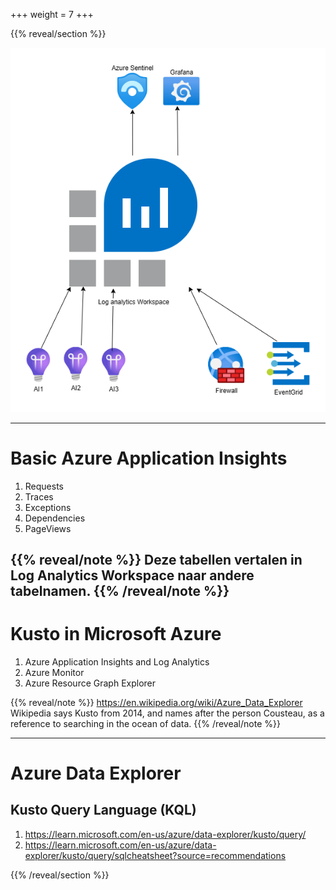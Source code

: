 +++
weight = 7
+++


{{% reveal/section %}}

![Log Analytics Workspace in Azure](law.drawio.png)

---

# Basic Azure Application Insights

1. Requests
1. Traces
1. Exceptions
1. Dependencies
1. PageViews

{{% reveal/note %}}
Deze tabellen vertalen in Log Analytics Workspace naar andere tabelnamen.
{{% /reveal/note %}}
---

# Kusto in Microsoft Azure

1. Azure Application Insights and Log Analytics
2. Azure Monitor
3. Azure Resource Graph Explorer

{{% reveal/note %}}
https://en.wikipedia.org/wiki/Azure_Data_Explorer
Wikipedia says Kusto from 2014, and names after the person Cousteau, as a reference to searching in the ocean of data.
{{% /reveal/note %}}

---

# Azure Data Explorer

## Kusto Query Language (KQL)

1. <https://learn.microsoft.com/en-us/azure/data-explorer/kusto/query/>
2. <https://learn.microsoft.com/en-us/azure/data-explorer/kusto/query/sqlcheatsheet?source=recommendations>


{{% /reveal/section %}}
